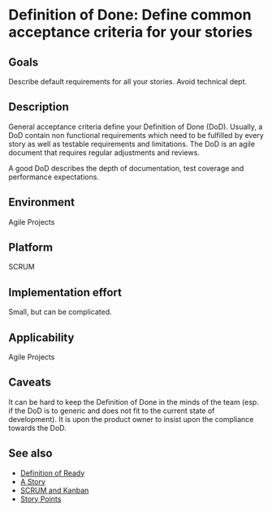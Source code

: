 # Definition of Done: Define common acceptance criteria for your stories

## Goals

Describe default requirements for all your stories. Avoid technical dept.

## Description

General acceptance criteria define your Definition of Done (DoD). Usually, a DoD contain non functional requirements which need to be fulfilled by every story as well as testable requirements and limitations. The DoD is an agile document that requires regular adjustments and reviews.

A good DoD describes the depth of documentation, test coverage and performance expectations.

## Environment

Agile Projects

## Platform

SCRUM

## Implementation effort

Small, but can be complicated.

## Applicability

Agile Projects

## Caveats

It can be hard to keep the Definition of Done in the minds of the team (esp. if the DoD is to generic and does not fit to the current state of development). It is upon the product owner to insist upon the compliance towards the DoD.

## See also

- [Definition of Ready](https://toolbox.basyskom.com/16)
- [A Story](https://toolbox.basyskom.com/20)
- [SCRUM and Kanban](https://toolbox.basyskom.com/22)
- [Story Points](https://toolbox.basyskom.com/23)

